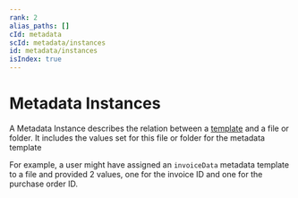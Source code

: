 ```yaml
---
rank: 2
alias_paths: []
cId: metadata
scId: metadata/instances
id: metadata/instances
isIndex: true
---
```

# Metadata Instances

A Metadata Instance describes the relation between
a [template][template] and a file or folder. It includes the values set
for this file or folder for the metadata template

For example, a user might have assigned an `invoiceData` metadata template to a
file and provided 2 values, one for the invoice ID and one for the purchase
order ID.

[template]: g://metadata/templates
